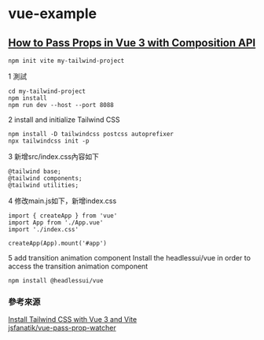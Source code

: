 # vue-example

## [How to Pass Props in Vue 3 with Composition API][1]


```
npm init vite my-tailwind-project

```

1 測試
```
cd my-tailwind-project
npm install 
npm run dev --host --port 8088
```

2 install and initialize Tailwind CSS 
```
npm install -D tailwindcss postcss autoprefixer
npx tailwindcss init -p
```

3 新增src/index.css內容如下
```
@tailwind base;
@tailwind components;
@tailwind utilities;
```

4 修改main.js如下，新增index.css
```
import { createApp } from 'vue'
import App from './App.vue'
import './index.css'

createApp(App).mount('#app')
```

5 add transition animation component
Install the headlessui/vue in order to access the transition animation component
```
npm install @headlessui/vue
```


### 參考來源

[Install Tailwind CSS with Vue 3 and Vite][2]  
[jsfanatik/vue-pass-prop-watcher][3]  

[1]:https://medium.com/@wsvuefanatik/how-to-pass-props-in-vue-3-with-composition-api-56325b3af515
[2]:https://tailwindcss.com/docs/guides/vite
[3]:https://github.com/jsfanatik/vue-pass-prop-watcher